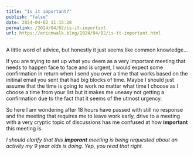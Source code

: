 ```yaml
---
title: "Is it important?"
publish: "false"
date: 2024-04-02 11:15:28
permalink: /2024/04/02/is-it-important
url: https://ericmwalk.blog/2024/04/02/is-it-important.html
---
```


A little word of advice, but honestly it just seems like common knowledge...

If you are trying to set up what you deem as a very important meeting that needs to happen face to face and is urgent, I would expect some confirmation in return when I send you over a time that works based on the initinal email you sent that had big blocks of time. Maybe I should just assume that the time is going to work no matter what time I choose as I choose a time from your list but it makes me uneasy not getting a confirmation due to the fact that it seems of the utmost urgency.

So here I am wondering after 18 hours have passed with still no response and the meeting that requires me to leave work early, drive to a meeting with a very cryptic topic of discussions has me confused at how **important** this meeting is.

*I should clarify that this **imporant** meeting is being requested about an activity my 9 year olds is doing. Yep, you read that right.*